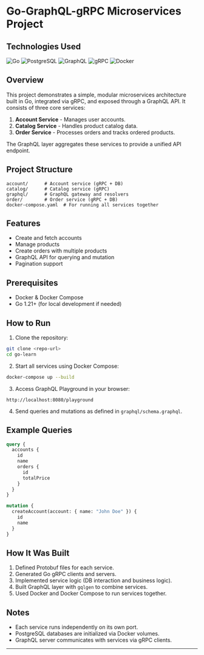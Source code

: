 # Go-GraphQL-gRPC Microservices Project

## Technologies Used

![Go](https://cdn.jsdelivr.net/gh/devicons/devicon/icons/go/go-original.svg)
![PostgreSQL](https://cdn.jsdelivr.net/gh/devicons/devicon/icons/postgresql/postgresql-original.svg)
![GraphQL](https://cdn.jsdelivr.net/gh/devicons/devicon/icons/graphql/graphql-plain.svg)
![gRPC](https://cdn.jsdelivr.net/gh/devicons/devicon/icons/grpc/grpc-original.svg)
![Docker](https://cdn.jsdelivr.net/gh/devicons/devicon/icons/docker/docker-original.svg)


## Overview

This project demonstrates a simple, modular microservices architecture built in Go, integrated via gRPC, and exposed through a GraphQL API. It consists of three core services:

1. **Account Service** - Manages user accounts.
2. **Catalog Service** - Handles product catalog data.
3. **Order Service** - Processes orders and tracks ordered products.

The GraphQL layer aggregates these services to provide a unified API endpoint.


## Project Structure

```
account/      # Account service (gRPC + DB)
catalog/      # Catalog service (gRPC)
graphql/      # GraphQL gateway and resolvers
order/        # Order service (gRPC + DB)
docker-compose.yaml  # For running all services together
```

## Features

* Create and fetch accounts
* Manage products
* Create orders with multiple products
* GraphQL API for querying and mutation
* Pagination support

## Prerequisites

* Docker & Docker Compose
* Go 1.21+ (for local development if needed)

## How to Run

1. Clone the repository:

```bash
git clone <repo-url>
cd go-learn
```

2. Start all services using Docker Compose:

```bash
docker-compose up --build
```

3. Access GraphQL Playground in your browser:

```
http://localhost:8080/playground
```

4. Send queries and mutations as defined in `graphql/schema.graphql`.

## Example Queries

```graphql
query {
  accounts {
    id
    name
    orders {
      id
      totalPrice
    }
  }
}
```

```graphql
mutation {
  createAccount(account: { name: "John Doe" }) {
    id
    name
  }
}
```

## How It Was Built

1. Defined Protobuf files for each service.
2. Generated Go gRPC clients and servers.
3. Implemented service logic (DB interaction and business logic).
4. Built GraphQL layer with `gqlgen` to combine services.
5. Used Docker and Docker Compose to run services together.

## Notes

* Each service runs independently on its own port.
* PostgreSQL databases are initialized via Docker volumes.
* GraphQL server communicates with services via gRPC clients.

---


